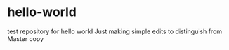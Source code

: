 # hello-world
test repository for hello world
Just making simple edits to distinguish from Master copy
